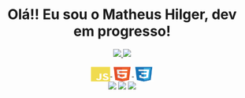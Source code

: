 <h1 align="center">Olá!! Eu sou o Matheus Hilger, dev em progresso!</h1>

<div align="center">
  <a href="https://github.com/Hilger16">
 <img height="150em" src="https://github-readme-stats.vercel.app/api?username=Hilger16&show_icons=true&theme=tokyonight&include_all_commits=true&count_private=true" />
 <img height="150em" src="https://github-readme-stats.vercel.app/api/top-langs/?username=Hilger16&layout=compact" />
  </div>
<div style="display: inline_block" align="center"><br>
  <img align="center" alt="Rafa-Js" height="30" width="40" src="https://raw.githubusercontent.com/devicons/devicon/master/icons/javascript/javascript-plain.svg">
   <img align="center" alt="Rafa-HTML" height="30" width="40" src="https://raw.githubusercontent.com/devicons/devicon/master/icons/html5/html5-original.svg">
  <img align="center" alt="Rafa-CSS" height="30" width="40" src="https://raw.githubusercontent.com/devicons/devicon/master/icons/css3/css3-original.svg">
  </div>

<div align="center">
  <a href="https://www.instagram.com/matheushilger16/" target="_blank"><img src="https://img.shields.io/badge/-Instagram-%23E4405F?style=for-the-badge&logo=instagram&logoColor=white" target="_blank"></a>
  <a href = "mailto:matheushilger@gmail.com"><img src="https://img.shields.io/badge/-Gmail-%23333?style=for-the-badge&logo=gmail&logoColor=white" target="_blank"></a>
  <a href="https://www.linkedin.com/in/matheushilger/" target="_blank"><img src="https://img.shields.io/badge/-LinkedIn-%230077B5?style=for-the-badge&logo=linkedin&logoColor=white" target="_blank"></a>
  </div>
